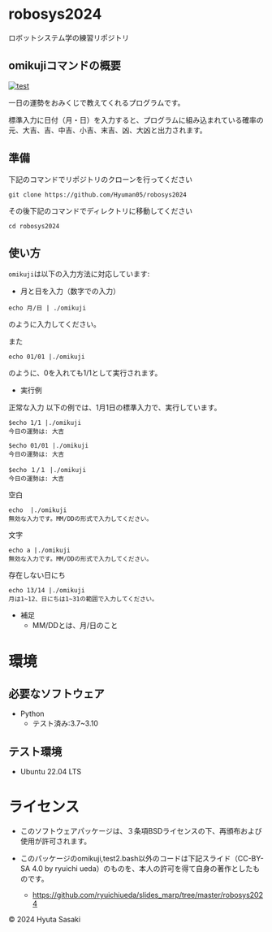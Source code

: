# robosys2024

ロボットシステム学の練習リポジトリ

## omikujiコマンドの概要
[![test](https://github.com/Hyuman05/robosys2024/actions/workflows/test2.yml/badge.svg)](https://github.com/Hyuman05/robosys2024/actions/workflows/test2.yml)

一日の運勢をおみくじで教えてくれるプログラムです。

標準入力に日付（月・日）を入力すると、プログラムに組み込まれている確率の元、大吉、吉、中吉、小吉、末吉、凶、大凶と出力されます。
## 準備

下記のコマンドでリポジトリのクローンを行ってください

```
git clone https://github.com/Hyuman05/robosys2024
```

その後下記のコマンドでディレクトリに移動してください

```
cd robosys2024
```

## 使い方

`omikuji`は以下の入力方法に対応しています:

- 月と日を入力（数字での入力）
```
echo 月/日 | ./omikuji
```

のように入力してください。


また

```
echo 01/01 |./omikuji
```

のように、0を入れても1/1として実行されます。

- 実行例

正常な入力
以下の例では、1月1日の標準入力で、実行しています。

```
$echo 1/1 |./omikuji
今日の運勢は: 大吉
```

```
$echo 01/01 |./omikuji
今日の運勢は: 大吉
```

```
$echo １/１ |./omikuji
今日の運勢は: 大吉
```
空白
```
echo  |./omikuji
無効な入力です。MM/DDの形式で入力してください。
```

文字
```
echo a |./omikuji
無効な入力です。MM/DDの形式で入力してください。
```

存在しない日にち
```
echo 13/14 |./omikuji
月は1~12、日にちは1~31の範囲で入力してください。
```
- 補足
  - MM/DDとは、月/日のこと
# 環境

## 必要なソフトウェア
- Python
    - テスト済み:3.7~3.10

## テスト環境
- Ubuntu 22.04 LTS

# ライセンス
- このソフトウェアパッケージは、３条項BSDライセンスの下、再頒布および使用が許可されます。

- このパッケージのomikuji,test2.bash以外のコードは下記スライド（CC-BY-SA 4.0 by ryuichi ueda）のものを、本人の許可を得て自身の著作としたものです。
  - https://github.com/ryuichiueda/slides_marp/tree/master/robosys2024

© 2024 Hyuta Sasaki
